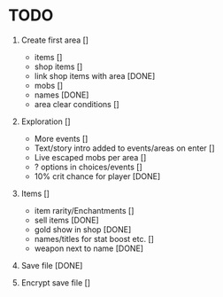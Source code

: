 # TODO

1. Create first area []
    - items []
    - shop items []
    - link shop items with area [DONE]
    - mobs []
    - names [DONE]
    - area clear conditions []

2. Exploration []
    - More events []
    - Text/story intro added to events/areas on enter []
    - Live escaped mobs per area []
    - ? options in choices/events []
    - 10% crit chance for player [DONE]

3. Items []
    - item rarity/Enchantments []
    - sell items [DONE]
    - gold show in shop [DONE]
    - names/titles for stat boost etc. []
    - weapon next to name [DONE]

4. Save file [DONE]
5. Encrypt save file []
